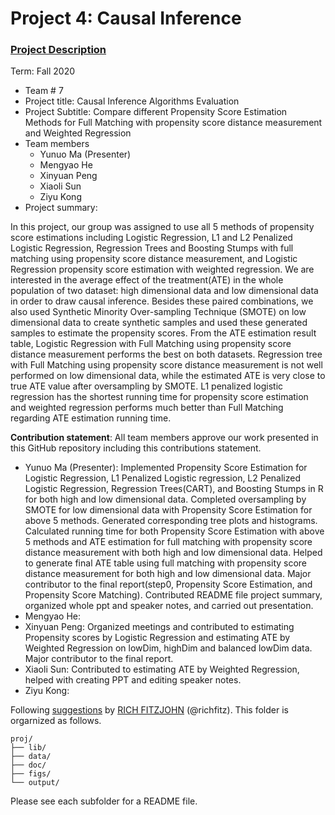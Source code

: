 # Project 4: Causal Inference

### [Project Description](doc/project4_desc.md)

Term: Fall 2020

+ Team # 7 
+ Project title: Causal Inference Algorithms Evaluation 
+ Project Subtitle: Compare different Propensity Score Estimation Methods for Full Matching with propensity score distance measurement and Weighted Regression
+ Team members
	+ Yunuo Ma (Presenter)
	+ Mengyao He
	+ Xinyuan Peng
	+ Xiaoli Sun
	+ Ziyu Kong
+ Project summary: 

In this project, our group was assigned to use all 5 methods of propensity score estimations including Logistic Regression, L1 and L2 Penalized Logistic Regression, Regression Trees and Boosting Stumps with full matching using propensity score distance measurement, and Logistic Regression propensity score estimation with weighted regression. We are interested in the average effect of the treatment(ATE) in the whole population of two dataset: high dimensional data and low dimensional data in order to draw causal inference. Besides these paired combinations, we also used Synthetic Minority Over-sampling Technique (SMOTE) on low dimensional data to create synthetic samples and used these generated samples to estimate the propensity scores. From the ATE estimation result table, Logistic Regression with Full Matching using propensity score distance measurement performs the best on both datasets. Regression tree with Full Matching using propensity score distance measurement is not well performed on low dimensional data, while the estimated ATE is very close to true ATE value after oversampling by SMOTE. L1 penalized logistic regression has the shortest running time for propensity score estimation and weighted regression performs much better than Full Matching regarding ATE estimation running time. 
	
**Contribution statement**: All team members approve our work presented in this GitHub repository including this contributions statement. 
+ Yunuo Ma (Presenter): Implemented Propensity Score Estimation for Logistic Regression, L1 Penalized Logistic regression, L2 Penalized Logistic Regression, Regression Trees(CART), and Boosting Stumps in R for both high and low dimensional data. Completed oversampling by SMOTE for low dimensional data with Propensity Score Estimation for above 5 methods. Generated corresponding tree plots and histograms. Calculated running time for both Propensity Score Estimation with above 5 methods and ATE estimation for full matching with propensity score distance measurement with both high and low dimensional data. Helped to generate final ATE table using full matching with propensity score distance measurement for both high and low dimensional data. Major contributor to the final report(step0, Propensity Score Estimation, and Propensity Score Matching). Contributed README file project summary, organized whole ppt and speaker notes, and carried out presentation. 
+ Mengyao He: 
+ Xinyuan Peng: Organized meetings and contributed to estimating Propensity scores by Logistic Regression and estimating ATE by Weighted Regression on lowDim, highDim and balanced lowDim data. Major contributor to the final report.
+ Xiaoli Sun: Contributed to estimating ATE by Weighted Regression, helped with creating PPT and editing speaker notes.
+ Ziyu Kong:


Following [suggestions](http://nicercode.github.io/blog/2013-04-05-projects/) by [RICH FITZJOHN](http://nicercode.github.io/about/#Team) (@richfitz). This folder is orgarnized as follows.

```
proj/
├── lib/
├── data/
├── doc/
├── figs/
└── output/
```

Please see each subfolder for a README file.
